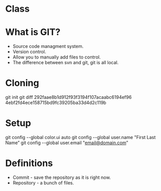 # Class

# What is GIT?

* Source code managment system.
* Version control.
* Allow you to manually add files to control.
* The difference between svn and git, git is all local.

# Cloning
git init
git diff 292faae8b1d912f93f3194f107acaabc6194ef96 4ebf2fd4ece158715bd9fc39205ba33d4d2c119b

# Setup 
git config --global color.ui auto
git config --global user.name "First Last Name”
git config --global user.email "email@domain.com”

# Definitions
* Commit - save the repository as it is right now. 
* Repository - a bunch of files.
